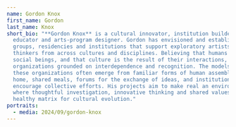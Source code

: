 ```yaml
---
name: Gordon Knox
first_name: Gordon
last_name: Knox
short_bio: "**Gordon Knox** is a cultural innovator, institution builder,
  educator and arts-program designer. Gordon has envisioned and established
  groups, residencies and institutions that support exploratory artists and
  thinkers from across cultures and disciplines. Believing that humans are
  social beings, and that culture is the result of their interactions, he builds
  organizations grounded on interdependence and recognition. The models for
  these organizations often emerge from familiar forms of human assembly: the
  home, shared meals, forums for the exchange of ideas, and institutions that
  encourage collective efforts. His projects aim to make real an environment
  where thoughtful investigation, innovative thinking and shared values become a
  healthy matrix for cultural evolution."
portraits:
  - media: 2024/09/gordon-knox
---
```

